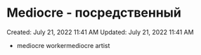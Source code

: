 # Mediocre - посредственный

Created: July 21, 2022 11:41 AM
Updated: July 21, 2022 11:41 AM

- mediocre workermediocre artist